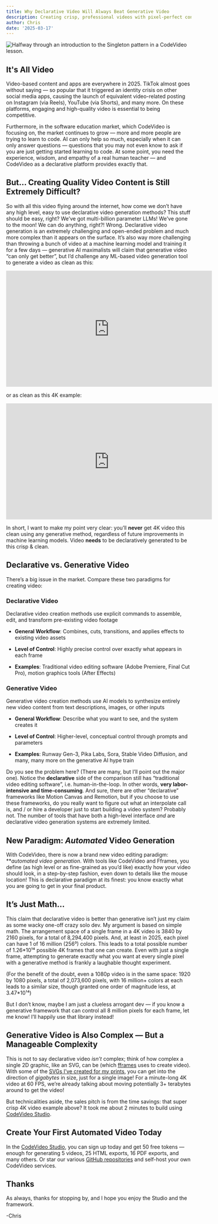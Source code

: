 ```yaml
---
title: Why Declarative Video Will Always Beat Generative Video
description: Creating crisp, professional videos with pixel-perfect control using cutting-edge tools like CodeVideo and Fframes
author: Chris
date: '2025-03-17'
---
```


![Halfway through an introduction to the Singleton pattern in a CodeVideo lesson.](https://cdn-images-1.medium.com/max/4436/1*IZXcTCAR3Hrsy_QbtTM3dw.png)

## It's All Video

Video-based content and apps are everywhere in 2025. TikTok almost goes without saying — so popular that it triggered an identity crisis on other social media apps, causing the launch of equivalent video-related posting on Instagram (via Reels), YouTube (via Shorts), and many more. On these platforms, engaging and high-quality video is essential to being competitive.

Furthermore, in the software education market, which CodeVideo is focusing on, the market continues to grow — more and more people are trying to learn to code. AI can only help so much, especially when it can only answer questions — questions that you may not even know to ask if you are just getting started learning to code. At some point, you need the experience, wisdom, and empathy of a real human teacher — and CodeVideo as a declarative platform provides exactly that.

## But… Creating Quality Video Content is Still Extremely Difficult?

So with all this video flying around the internet, how come we don’t have any high level, easy to use declarative video generation methods? This stuff should be easy, right? We’ve got multi-billion parameter LLMs! We’ve gone to the moon! We can do anything, right?! Wrong. Declarative video generation is an extremely challenging and open-ended problem and much more complex than it appears on the surface. It’s also way more challenging than throwing a bunch of video at a machine learning model and training it for a few days — generative AI maximalists will claim that generative video “can only get better”, but I’d challenge any ML-based video generation tool to generate a video as clean as this:

<iframe width="560" height="315" src="https://www.youtube.com/embed/xZ6EMfPJUho?si=PeHctYalnGNCxrOW" title="YouTube video player" frameborder="0" allow="accelerometer; autoplay; clipboard-write; encrypted-media; gyroscope; picture-in-picture; web-share" referrerpolicy="strict-origin-when-cross-origin" allowfullscreen></iframe>

or as clean as this 4K example:

<iframe width="560" height="315" src="https://www.youtube.com/embed/OGuR-drRWfo?si=KMShROECHdZmMORr" title="YouTube video player" frameborder="0" allow="accelerometer; autoplay; clipboard-write; encrypted-media; gyroscope; picture-in-picture; web-share" referrerpolicy="strict-origin-when-cross-origin" allowfullscreen></iframe>

In short, I want to make my point very clear: you’ll **never** get 4K video this clean using any generative method, regardless of future improvements in machine learning models. Video **needs** to be declaratively generated to be this crisp & clean.

## Declarative vs. Generative Video

There’s a big issue in the market. Compare these two paradigms for creating video:

### Declarative Video

Declarative video creation methods use explicit commands to assemble, edit, and transform pre-existing video footage

* **General Workflow**: Combines, cuts, transitions, and applies effects to existing video assets

* **Level of Control**: Highly precise control over exactly what appears in each frame

* **Examples**: Traditional video editing software (Adobe Premiere, Final Cut Pro), motion graphics tools (After Effects)

### Generative Video

Generative video creation methods use AI models to synthesize entirely new video content from text descriptions, images, or other inputs

* **General Workflow**: Describe what you want to see, and the system creates it

* **Level of Control**: Higher-level, conceptual control through prompts and parameters

* **Examples**: Runway Gen-3, Pika Labs, Sora, Stable Video Diffusion, and many, many more on the generative AI hype train

Do you see the problem here? (There are many, but I’ll point out the major one). Notice the **declarative** side of the comparison still has “traditional video editing software”, i.e. human-in-the-loop. In other words, **very labor-intensive and time-consuming**. And sure, there are other “declarative” frameworks like Motion Canvas and Remotion, but if you choose to use these frameworks, do you really want to figure out what an interpolate call is, and / or hire a developer just to start building a video system? Probably not. The number of tools that have both a high-level interface *and* are declarative video generation systems are extremely limited.

## New Paradigm: *Automated* Video Generation

With CodeVideo, there is now a brand new video editing paradigm: ***automated *video generation**. With tools like CodeVideo and Fframes, you define (as high level or as fine-grained as you’d like) exactly how your video should look, in a step-by-step fashion, even down to details like the mouse location! This is declarative paradigm at its finest: you know exactly what you are going to get in your final product.

## It’s Just Math…

This claim that declarative video is better than generative isn’t just my claim as some wacky one-off crazy solo dev. My argument is based on simple math. The arrangement space of a single frame in a 4K video is 3840 by 2160 pixels, for a total of 8,294,400 pixels. And, at least in 2025, each pixel can have 1 of 16 million (256³) colors. This leads to a total possible number of 1.26*10¹⁴ possible 4K frames that one can create. Even with just a single frame, attempting to generate exactly what you want at every single pixel with a generative method is frankly a laughable thought experiment.

(For the benefit of the doubt, even a 1080p video is in the same space: 1920 by 1080 pixels, a total of 2,073,600 pixels, with 16 million+ colors at each leads to a similar size, though granted one order of magnitude less, at 3.47*10¹⁴)

But I don’t know, maybe I am just a clueless arrogant dev — if you know a generative framework that can control all 8 million pixels for each frame, let me know! I’ll happily use that library instead!

## Generative Video is Also Complex — But a Manageable Complexity

This is not to say declarative video *isn’t* complex; think of how complex a single 2D graphic, like an SVG, can be (which [fframes](https://fframes.studio/) uses to create video). With some of the [SVGs I’ve created for my prints](https://portfolio.chrisfrew.in/), you can get into the direction of *gigabytes* in size, just for a single image! For a minute-long 4K video at 60 FPS, we’re already talking about moving potentially 3+ terabytes around to get the video!

But technicalities aside, the sales pitch is from the time savings: that super crisp 4K video example above? It took me about 2 minutes to build using [CodeVideo Studio](https://studio.codevideo.io).

## Create Your First Automated Video Today

In the [CodeVideo Studio](https://studio.codevideo.io), you can sign up today and get 50 free tokens — enough for generating 5 videos, 25 HTML exports, 16 PDF exports, and many others. Or star our various [GitHub repositories](https://github.com/codevideo) and self-host your own CodeVideo services.

## Thanks

As always, thanks for stopping by, and I hope you enjoy the Studio and the framework.

-Chris

